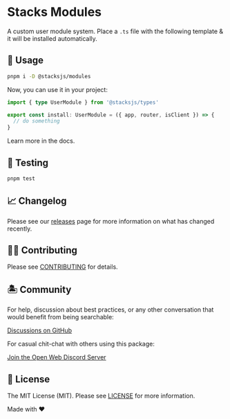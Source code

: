 # Stacks Modules

A custom user module system. Place a `.ts` file with the following template & it will be installed automatically.

## 🤖 Usage

```bash
pnpm i -D @stacksjs/modules
```

Now, you can use it in your project:

```ts
import { type UserModule } from '@stacksjs/types'

export const install: UserModule = ({ app, router, isClient }) => {
  // do something
}
```

Learn more in the docs.

## 🧪 Testing

```bash
pnpm test
```

## 📈 Changelog

Please see our [releases](https://github.com/stacksjs/stacks/releases) page for more information on what has changed recently.

## 💪🏼 Contributing

Please see [CONTRIBUTING](../../.github/CONTRIBUTING.md) for details.

## 🏝 Community

For help, discussion about best practices, or any other conversation that would benefit from being searchable:

[Discussions on GitHub](https://github.com/stacksjs/stacks/discussions)

For casual chit-chat with others using this package:

[Join the Open Web Discord Server](https://discord.ow3.org)

## 📄 License

The MIT License (MIT). Please see [LICENSE](https://github.com/stacksjs/stacks/tree/main/LICENSE.md) for more information.

Made with ❤️
